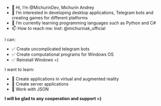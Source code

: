 - 👋 Hi, I’m @MichurinDev, Michurin Andrey
- 👀 I’m interested in developing desktop applications, Telegram bots and creating games for different platforms
- 🌱 I’m currently learning programming languages such as Python and C#
- 📫 How to reach me: Inst: @michurinak_official

I can:

* :white_check_mark: Create uncomplicated telegram bots
* :white_check_mark: Create computational programs for Windows OS
* :white_check_mark: Reinstall Windows =)

I want to learn:
* :black_square_button: Create applications in virtual and augmented reality
* :black_square_button: Create server applications
* :black_square_button: Work with JSON

**I will be glad to any cooperation and support =)**
